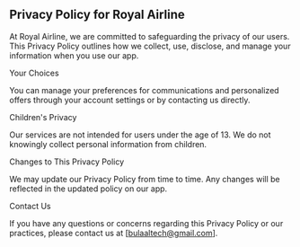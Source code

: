 ## Privacy Policy for Royal Airline

At Royal Airline, we are committed to safeguarding the privacy of our users. This Privacy Policy outlines how we collect, use, disclose, and manage your information when you use our app.


Your Choices

You can manage your preferences for communications and personalized offers through your account settings or by contacting us directly.

Children's Privacy

Our services are not intended for users under the age of 13. We do not knowingly collect personal information from children.

Changes to This Privacy Policy

We may update our Privacy Policy from time to time. Any changes will be reflected in the updated policy on our app.

Contact Us

If you have any questions or concerns regarding this Privacy Policy or our practices, please contact us at [bulaaltech@gmail.com].

